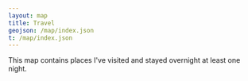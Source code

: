 ```yaml
---
layout: map
title: Travel
geojson: /map/index.json
t: /map/index.json
---
```

This map contains places I've visited and stayed overnight at least one night.
